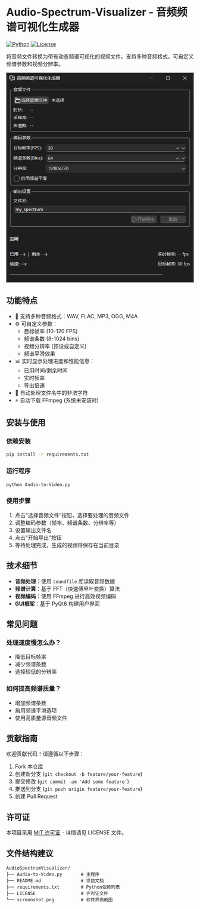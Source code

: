 # Audio-Spectrum-Visualizer - 音频频谱可视化生成器

[![Python](https://img.shields.io/badge/Python-3.8%2B-blue)](https://python.org)
[![License](https://img.shields.io/badge/License-MIT-green)](LICENSE)

将音频文件转换为带有动态频谱可视化的视频文件。支持多种音频格式，可自定义频谱参数和视频分辨率。

![软件界面截图](https://github.com/LoyeJun/Audio-Spectrum-Visualizer/blob/main/PixPin_2025-08-09_10-40-18.png)


## 功能特点

- 🎵 支持多种音频格式：WAV, FLAC, MP3, OGG, M4A
- ⚙️ 可自定义参数：
  - 目标帧率 (10-120 FPS)
  - 频谱条数 (8-1024 bins)
  - 视频分辨率 (预设或自定义)
  - 频谱平滑效果
- 📊 实时显示处理进度和性能信息：
  - 已用时间/剩余时间
  - 实时帧率
  - 导出倍速
- 📂 自动处理文件名中的非法字符
- ⚡ 自动下载 FFmpeg (系统未安装时)

## 安装与使用

### 依赖安装

```bash
pip install -r requirements.txt
```

### 运行程序

```bash
python Audio-to-Video.py
```

### 使用步骤

1. 点击"选择音频文件"按钮，选择要处理的音频文件
2. 调整编码参数（帧率、频谱条数、分辨率等）
3. 设置输出文件名
4. 点击"开始导出"按钮
5. 等待处理完成，生成的视频将保存在当前目录

## 技术细节

- **音频处理**：使用 `soundfile` 库读取音频数据
- **频谱计算**：基于 FFT（快速傅里叶变换）算法
- **视频编码**：使用 FFmpeg 进行高效视频编码
- **GUI框架**：基于 PyQt6 构建用户界面

## 常见问题

### 处理速度慢怎么办？
- 降低目标帧率
- 减少频谱条数
- 选择较低的分辨率

### 如何提高频谱质量？
- 增加频谱条数
- 启用频谱平滑选项
- 使用高质量源音频文件

## 贡献指南

欢迎贡献代码！请遵循以下步骤：
1. Fork 本仓库
2. 创建新分支 (`git checkout -b feature/your-feature`)
3. 提交修改 (`git commit -am 'Add some feature'`)
4. 推送到分支 (`git push origin feature/your-feature`)
5. 创建 Pull Request

## 许可证
本项目采用 [MIT 许可证](LICENSE) - 详情请见 LICENSE 文件。

## 文件结构建议
```
AudioSpectrumVisualizer/
├── Audio-to-Video.py       # 主程序
├── README.md               # 项目文档
├── requirements.txt        # Python依赖列表
├── LICENSE                 # 许可证文件
└── screenshot.png          # 软件界面截图
```
